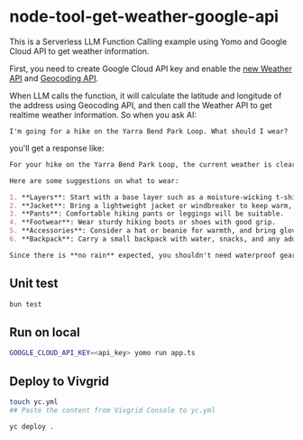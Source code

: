 # node-tool-get-weather-google-api

This is a Serverless LLM Function Calling example using Yomo and Google Cloud API to get weather information.

First, you need to create Google Cloud API key and enable the [new Weather API](https://developers.google.com/maps/documentation/weather/overview) and [Geocoding API](https://developers.google.com/maps/documentation/geocoding/start).

When LLM calls the function, it will calculate the latitude and longitude of the address using Geocoding API, and then call the Weather API to get realtime weather information.
So when you ask AI: 

```text
I'm going for a hike on the Yarra Bend Park Loop. What should I wear?
```

you'll get a response like:

```markdown
For your hike on the Yarra Bend Park Loop, the current weather is clear with a temperature of approximately 12.3°C (feels like 11.9°C). 

Here are some suggestions on what to wear: 

1. **Layers**: Start with a base layer such as a moisture-wicking t-shirt. Add a light sweater or fleece for warmth since it can be chilly. 
2. **Jacket**: Bring a lightweight jacket or windbreaker to keep warm, especially as it is breezy with a southeast wind at 6 km/h with gusts up to 14 km/h. 
3. **Pants**: Comfortable hiking pants or leggings will be suitable. 
4. **Footwear**: Wear sturdy hiking boots or shoes with good grip. 
5. **Accessories**: Consider a hat or beanie for warmth, and bring gloves if you tend to get cold easily. 
6. **Backpack**: Carry a small backpack with water, snacks, and any additional layers you might need. 

Since there is **no rain** expected, you shouldn't need waterproof gear, but it's always wise to check the latest forecast before heading out. Enjoy your hike!
```

## Unit test

```bash
bun test
```

## Run on local

```bash
GOOGLE_CLOUD_API_KEY=<api_key> yomo run app.ts
```
## Deploy to Vivgrid

```bash
touch yc.yml
## Paste the content from Vivgrid Console to yc.yml

yc deploy .
```